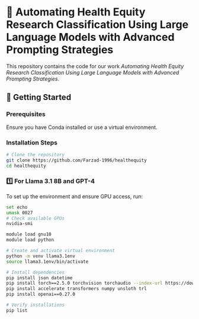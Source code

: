 # 📝 Automating Health Equity Research Classification Using Large Language Models with Advanced Prompting Strategies

This repository contains the code for our work *Automating Health Equity Research Classification Using Large Language Models with Advanced Prompting Strategies*.

## 🚀 Getting Started

### Prerequisites

Ensure you have Conda installed or use a virtual environment.


### Installation Steps

```bash
# Clone the repository
git clone https://github.com/Farzad-1996/healthequity
cd healthequity
```

### 1️⃣ For Llama 3.1 8B and GPT-4
To set up the environment and ensure GPU access, run:

```bash
set echo
umask 0027
# Check available GPUs
nvidia-smi

module load gnu10
module load python

# Create and activate virtual environment
python -m venv llama3.1env
source llama3.1env/bin/activate

# Install dependencies
pip install json datetime
pip install torch==2.5.0 torchvision torchaudio --index-url https://download.pytorch.org/whl/cu126
pip install accelerate transformers numpy unsloth trl
pip install openai==0.27.0

# Verify installations
pip list
```


